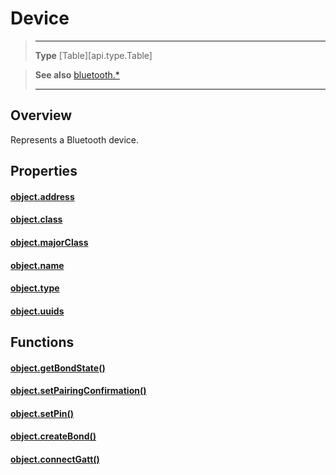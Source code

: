 # Device

> --------------------- ------------------------------------------------------------------------------------------
> __Type__              [Table][api.type.Table]


> __See also__          [bluetooth.*](/plugin/bluetooth.md)
> --------------------- ------------------------------------------------------------------------------------------

## Overview

Represents a Bluetooth device.

## Properties

#### [object.address](/plugin/bluetooth/type/Device/address.md)

#### [object.class](/plugin/bluetooth/type/Device/class.md)

#### [object.majorClass](/plugin/bluetooth/type/Device/majorClass.md)

#### [object.name](/plugin/bluetooth/type/Device/name.md)

#### [object.type](/plugin/bluetooth/type/Device/type.md)

#### [object.uuids](/plugin/bluetooth/type/Device/uuids.md)

## Functions

#### [object.getBondState()](/plugin/bluetooth/type/Device/getBondState.md)

#### [object.setPairingConfirmation()](/plugin/bluetooth/type/Device/setPairingConfirmation.md)

#### [object.setPin()](/plugin/bluetooth/type/Device/setPin.md)

#### [object.createBond()](/plugin/bluetooth/type/Device/createBond.md)

#### [object.connectGatt()](/plugin/bluetooth/type/Device/connectGatt.md)
